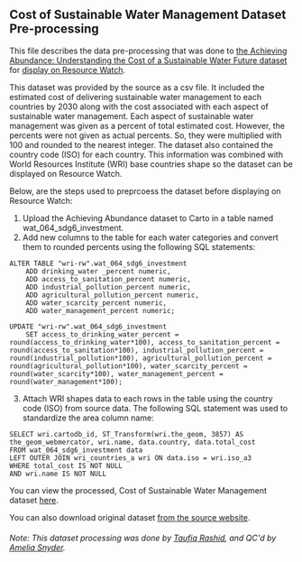 ## Cost of Sustainable Water Management Dataset Pre-processing
This file describes the data pre-processing that was done to [the Achieving Abundance: Understanding the Cost of a Sustainable Water Future dataset](https://www.wri.org/resources/data-sets/achieving-abundance) for [display on Resource Watch](https://resourcewatch.org/data/explore/wat064-Cost-of-Sustainable-Water-Management).

This dataset was provided by the source as a csv file. It included the estimated cost of delivering sustainable water management to each countries by 2030 along with the cost associated with each aspect of sustainable water management. Each aspect of sustainable water management was given as a percent of total estimated cost. However, the percents were not given as actual percents. So, they were multiplied with 100 and rounded to the nearest integer. The dataset also contained the country code (ISO) for each country. This information was combined with World Resources Institute (WRI) base countries shape so the dataset can be displayed on Resource Watch.

Below, are the steps used to preprcoess the dataset before displaying on Resource Watch:

1. Upload the Achieving Abundance dataset to Carto in a table named wat_064_sdg6_investment.
2. Add new columns to the table for each water categories and convert them to rounded percents using the following SQL statements:

```
ALTER TABLE "wri-rw".wat_064_sdg6_investment
    ADD drinking_water _percent numeric,
    ADD access_to_sanitation_percent numeric,
    ADD industrial_pollution_percent numeric,
    ADD agricultural_pollution_percent numeric,
    ADD water_scarcity_percent numeric,
    ADD water_management_percent numeric;

UPDATE "wri-rw".wat_064_sdg6_investment
	SET access_to_drinking_water_percent = round(access_to_drinking_water*100), access_to_sanitation_percent = round(access_to_sanitation*100), industrial_pollution_percent = round(industrial_pollution*100), agricultural_pollution_percent = round(agricultural_pollution*100), water_scarcity_percent = round(water_scarcity*100), water_management_percent = round(water_management*100);
```
3. Attach WRI shapes data to each rows in the table using the country code (ISO) from source data. The following SQL statement was used to standardize the area column name:
```
SELECT wri.cartodb_id, ST_Transform(wri.the_geom, 3857) AS 
the_geom_webmercator, wri.name, data.country, data.total_cost 
FROM wat_064_sdg6_investment data 
LEFT OUTER JOIN wri_countries_a wri ON data.iso = wri.iso_a3 
WHERE total_cost IS NOT NULL 
AND wri.name IS NOT NULL
```

You can view the processed, Cost of Sustainable Water Management dataset [here](https://wri-rw.carto.com/tables/wat_064_sdg6_investment/public).

You can also download original dataset [from the source website](https://www.wri.org/resources/data-sets/achieving-abundance).

###### Note: This dataset processing was done by [Taufiq Rashid](https://www.wri.org/profile/taufiq-rashid), and QC'd by [Amelia Snyder](https://www.wri.org/profile/amelia-snyder).
